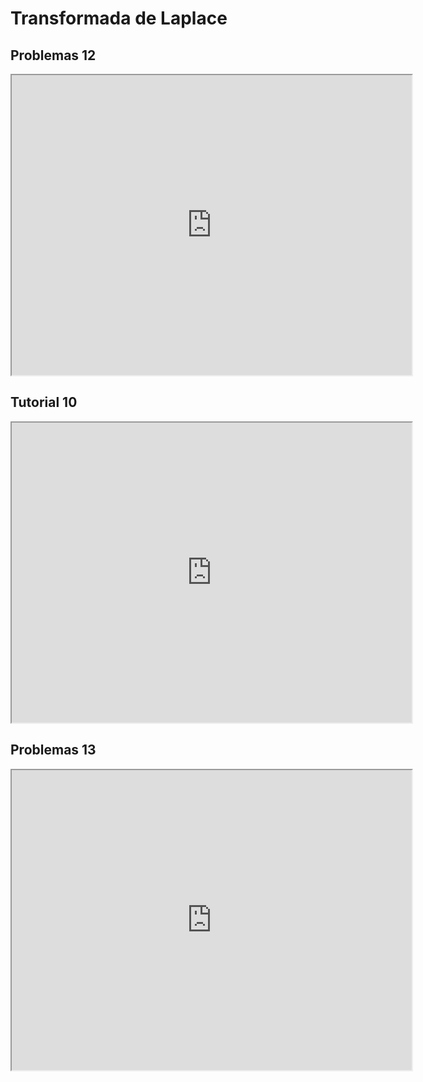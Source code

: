 # Transformada de Laplace


## Problemas 12
<iframe src="https://drive.google.com/file/d/1uwm8z_0PFiZQCMzt4oqkFYn7PEe10qED/preview" width="640" height="480" allow="autoplay"></iframe>


## Tutorial 10

<iframe src="https://drive.google.com/file/d/1iJ-66ZlVvJ90qg3A_wA8mghpc1vqzpHW/preview" width="640" height="480" allow="autoplay"></iframe>

## Problemas 13

<iframe src="https://drive.google.com/file/d/1sV-MP9E4VeoiQqnK-0_G9imVlmRBgIHU/preview" width="640" height="480" allow="autoplay"></iframe>

<!-- ## Problemas 11

<iframe src="https://drive.google.com/file/d/1vrxnd1PZ6vVOSlXyZaiei2UaNYD9HEms/preview" width="640" height="480" allow="autoplay"></iframe>

## Tutorial 11

<iframe src="https://drive.google.com/file/d/1x55qSp34qvk4YdhSaQwu4duiK0YwvIHP/preview" width="640" height="480" allow="autoplay"></iframe> -->

